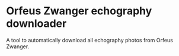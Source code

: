 # Orfeus Zwanger echography downloader

A tool to automatically download all echography photos from Orfeus Zwanger.
